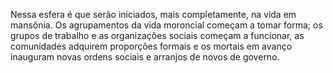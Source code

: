 ﻿Nessa esfera é que serão iniciados, mais completamente, na vida em mansônia. Os agrupamentos da vida moroncial começam a tomar forma; os grupos de trabalho e as organizações sociais começam a funcionar, as comunidades adquirem proporções formais e os mortais em avanço inauguram novas ordens sociais e arranjos de novos de governo.